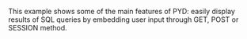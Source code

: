 This example shows some of the main features of PYD: easily display results of SQL queries by embedding user input through GET, POST or SESSION method.
